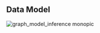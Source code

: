 ## Data Model

![graph_model_inference monopic](https://user-images.githubusercontent.com/1651790/180637387-6695977b-0844-4384-8d00-f5cb44a22d47.svg)
